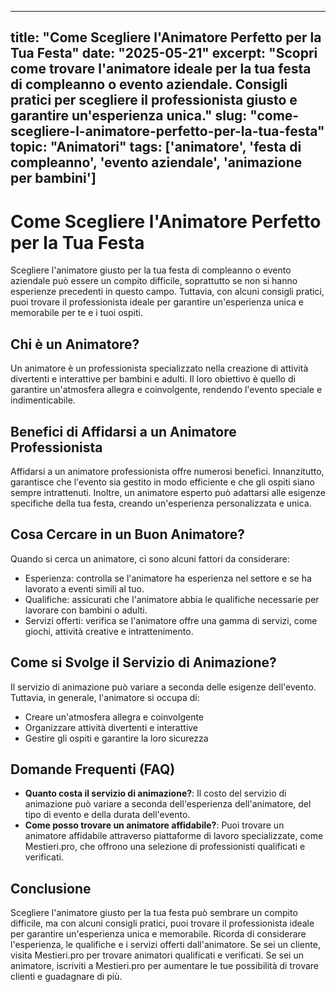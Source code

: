
---
title: "Come Scegliere l'Animatore Perfetto per la Tua Festa"
date: "2025-05-21"
excerpt: "Scopri come trovare l'animatore ideale per la tua festa di compleanno o evento aziendale. Consigli pratici per scegliere il professionista giusto e garantire un'esperienza unica."
slug: "come-scegliere-l-animatore-perfetto-per-la-tua-festa"
topic: "Animatori"
tags: ['animatore', 'festa di compleanno', 'evento aziendale', 'animazione per bambini']
---

# Come Scegliere l'Animatore Perfetto per la Tua Festa

Scegliere l'animatore giusto per la tua festa di compleanno o evento aziendale può essere un compito difficile, soprattutto se non si hanno esperienze precedenti in questo campo. Tuttavia, con alcuni consigli pratici, puoi trovare il professionista ideale per garantire un'esperienza unica e memorabile per te e i tuoi ospiti.

## Chi è un Animatore?

Un animatore è un professionista specializzato nella creazione di attività divertenti e interattive per bambini e adulti. Il loro obiettivo è quello di garantire un'atmosfera allegra e coinvolgente, rendendo l'evento speciale e indimenticabile.

## Benefici di Affidarsi a un Animatore Professionista

Affidarsi a un animatore professionista offre numerosi benefici. Innanzitutto, garantisce che l'evento sia gestito in modo efficiente e che gli ospiti siano sempre intrattenuti. Inoltre, un animatore esperto può adattarsi alle esigenze specifiche della tua festa, creando un'esperienza personalizzata e unica.

## Cosa Cercare in un Buon Animatore?

Quando si cerca un animatore, ci sono alcuni fattori da considerare:

* Esperienza: controlla se l'animatore ha esperienza nel settore e se ha lavorato a eventi simili al tuo.
* Qualifiche: assicurati che l'animatore abbia le qualifiche necessarie per lavorare con bambini o adulti.
* Servizi offerti: verifica se l'animatore offre una gamma di servizi, come giochi, attività creative e intrattenimento.

## Come si Svolge il Servizio di Animazione?

Il servizio di animazione può variare a seconda delle esigenze dell'evento. Tuttavia, in generale, l'animatore si occupa di:

* Creare un'atmosfera allegra e coinvolgente
* Organizzare attività divertenti e interattive
* Gestire gli ospiti e garantire la loro sicurezza

## Domande Frequenti (FAQ)

* **Quanto costa il servizio di animazione?**: Il costo del servizio di animazione può variare a seconda dell'esperienza dell'animatore, del tipo di evento e della durata dell'evento.
* **Come posso trovare un animatore affidabile?**: Puoi trovare un animatore affidabile attraverso piattaforme di lavoro specializzate, come Mestieri.pro, che offrono una selezione di professionisti qualificati e verificati.

## Conclusione

Scegliere l'animatore giusto per la tua festa può sembrare un compito difficile, ma con alcuni consigli pratici, puoi trovare il professionista ideale per garantire un'esperienza unica e memorabile. Ricorda di considerare l'esperienza, le qualifiche e i servizi offerti dall'animatore. Se sei un cliente, visita Mestieri.pro per trovare animatori qualificati e verificati. Se sei un animatore, iscriviti a Mestieri.pro per aumentare le tue possibilità di trovare clienti e guadagnare di più.
